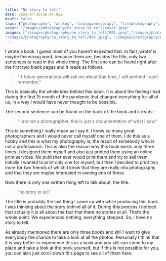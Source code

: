 ```yaml
---
title: "No story to tell"
date: 2021-07-16T16:45:02Z
draft: false
tags: ["photography", "analog", "analogphotograpy", "filmphotography", "photobomb"]
cover: "/images/photography/no_story_to_tell/cover.jpeg"
images: ["/images/photography/no_story_to_tell/001.jpeg","/images/photography/no_story_to_tell/002.jpeg", "/images/photography/no_story_to_tell/003.jpeg", "/images/photography/no_story_to_tell/004.jpeg", "/images/photography/no_story_to_tell/005.jpeg",
"/images/photography/no_story_to_tell/006.jpeg", "/images/photography/no_story_to_tell/007.jpeg", "/images/photography/no_story_to_tell/008.jpeg", "/images/photography/no_story_to_tell/009.jpeg", "/images/photography/no_story_to_tell/010.jpeg", "/images/photography/no_story_to_tell/011.jpeg", "/images/photography/no_story_to_tell/012.jpeg", "/images/photography/no_story_to_tell/013.jpeg", "/images/photography/no_story_to_tell/014.jpeg", "/images/photography/no_story_to_tell/015.jpeg", "/images/photography/no_story_to_tell/016.jpeg", "/images/photography/no_story_to_tell/017.jpeg", "/images/photography/no_story_to_tell/018.jpeg", "/images/photography/no_story_to_tell/019.jpeg", "/images/photography/no_story_to_tell/020.jpeg", "/images/photography/no_story_to_tell/021.jpeg", "/images/photography/no_story_to_tell/022.jpeg", "/images/photography/no_story_to_tell/023.jpeg", "/images/photography/no_story_to_tell/024.jpeg", "/images/photography/no_story_to_tell/025.jpeg", "/images/photography/no_story_to_tell/026.jpeg", "/images/photography/no_story_to_tell/027.jpeg", "/images/photography/no_story_to_tell/028.jpeg", "/images/photography/no_story_to_tell/029.jpeg", "/images/photography/no_story_to_tell/030.jpeg", "/images/photography/no_story_to_tell/031.jpeg", "/images/photography/no_story_to_tell/032.jpeg", "/images/photography/no_story_to_tell/033.jpeg", "/images/photography/no_story_to_tell/034.jpeg", "/images/photography/no_story_to_tell/035.jpeg", "/images/photography/no_story_to_tell/036.jpeg", "/images/photography/no_story_to_tell/037.jpeg", "/images/photography/no_story_to_tell/038.jpeg", "/images/photography/no_story_to_tell/039.jpeg", "/images/photography/no_story_to_tell/040.jpeg", "/images/photography/no_story_to_tell/041.jpeg", "/images/photography/no_story_to_tell/042.jpeg", "/images/photography/no_story_to_tell/043.jpeg", "/images/photography/no_story_to_tell/044.jpeg", "/images/photography/no_story_to_tell/045.jpeg", "/images/photography/no_story_to_tell/046.jpeg", "/images/photography/no_story_to_tell/047.jpeg", "/images/photography/no_story_to_tell/048.jpeg"]
---
```


I wrote a book. I guess most of you haven‘t expected that. In fact ‚wrote‘ is maybe the wrong word, because there are, besides the title, only two sentences to read in the whole thing. The first one can be found right after the first two blank pages and it reads as follows.

> "If future generations will ask me about that time, I will pretend I can‘t remember."

This is basically the whole idea behind this book. It is about the feeling I had during the first 15 month of the pandemic that changed everything for all of us, in a way I would have never thought to be possible. 

The second sentence can be found on the back of the book and it reads:

> "I am not a photographer, this is just a documentation of what I saw."

This is something I really mean as I say it. I know so many great photographers and I would never call myself one of them. I do this as a hobby and this is what my photography is, the result of somebody who is not a professional. This is also the reason why this book exists only three times. I designed them myself and also just printed them using an online print services. No publisher ever would print them and try to sell them. Initially I wanted to print only one for myself, but then I decided to print two more for two friends of which I know that they are really into photography and that they are maybe interested in owning one of these.

Now there is only one written thing left to talk about, the title.

> "no story to tell"

The title is probably the last thing I came up with while producing this book. I was thinking about the story behind all of it. During this process I noticed that actually it is all about the fact that there no stories at all. That‘s the whole point. We experienced nothing, everything stopped. So, I have no story to tell.

As already mentioned there are only three books and still I want to give everybody the chance to take a look at all the photos. Personally I think that it is way better to experience this as a book and you still can come to my place and take a look at the book yourself, but if this is not possible for you, you can also just scroll down this page to see all of them here.